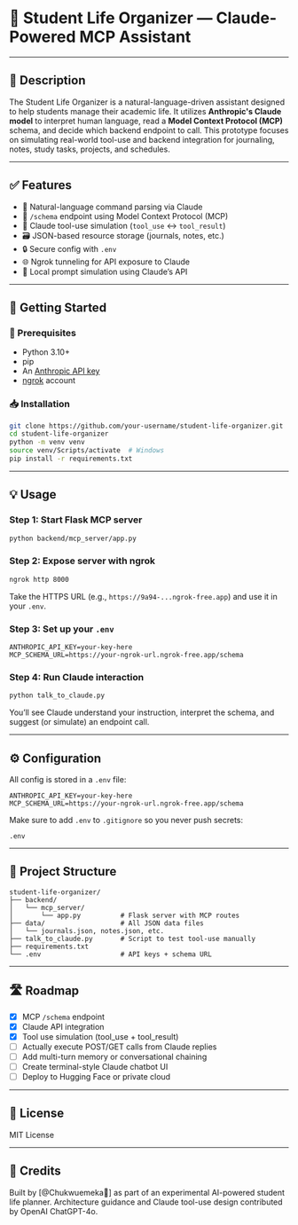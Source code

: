 # 🧠 Student Life Organizer — Claude-Powered MCP Assistant

---

## 📘 Description
The Student Life Organizer is a natural-language-driven assistant designed to help students manage their academic life. It utilizes **Anthropic's Claude model** to interpret human language, read a **Model Context Protocol (MCP)** schema, and decide which backend endpoint to call. This prototype focuses on simulating real-world tool-use and backend integration for journaling, notes, study tasks, projects, and schedules.

---

## ✅ Features
- 🧠 Natural-language command parsing via Claude
- 📜 `/schema` endpoint using Model Context Protocol (MCP)
- 🔁 Claude tool-use simulation (`tool_use` ↔ `tool_result`)
- 🗃️ JSON-based resource storage (journals, notes, etc.)
- 🔒 Secure config with `.env`
- 🌐 Ngrok tunneling for API exposure to Claude
- 💬 Local prompt simulation using Claude’s API

---

## 🚀 Getting Started

### 🧱 Prerequisites
- Python 3.10+
- pip
- An [Anthropic API key](https://console.anthropic.com/)
- [ngrok](https://ngrok.com/) account

### 📥 Installation
```bash
git clone https://github.com/your-username/student-life-organizer.git
cd student-life-organizer
python -m venv venv
source venv/Scripts/activate  # Windows
pip install -r requirements.txt
```

---

## 💡 Usage

### Step 1: Start Flask MCP server
```bash
python backend/mcp_server/app.py
```

### Step 2: Expose server with ngrok
```bash
ngrok http 8000
```
Take the HTTPS URL (e.g., `https://9a94-...ngrok-free.app`) and use it in your `.env`.

### Step 3: Set up your `.env`
```env
ANTHROPIC_API_KEY=your-key-here
MCP_SCHEMA_URL=https://your-ngrok-url.ngrok-free.app/schema
```

### Step 4: Run Claude interaction
```bash
python talk_to_claude.py
```
You’ll see Claude understand your instruction, interpret the schema, and suggest (or simulate) an endpoint call.

---

## ⚙️ Configuration

All config is stored in a `.env` file:
```env
ANTHROPIC_API_KEY=your-key-here
MCP_SCHEMA_URL=https://your-ngrok-url.ngrok-free.app/schema
```

Make sure to add `.env` to `.gitignore` so you never push secrets:
```
.env
```

---

## 📂 Project Structure
```
student-life-organizer/
├── backend/
│   └── mcp_server/
│       └── app.py          # Flask server with MCP routes
├── data/                   # All JSON data files
│   └── journals.json, notes.json, etc.
├── talk_to_claude.py       # Script to test tool-use manually
├── requirements.txt
└── .env                    # API keys + schema URL
```

---

## 🛣️ Roadmap
- [x] MCP `/schema` endpoint
- [x] Claude API integration
- [x] Tool use simulation (tool_use + tool_result)
- [ ] Actually execute POST/GET calls from Claude replies
- [ ] Add multi-turn memory or conversational chaining
- [ ] Create terminal-style Claude chatbot UI
- [ ] Deploy to Hugging Face or private cloud

---

## 📜 License
MIT License

---

## 👤 Credits
Built by [@Chukwuemeka🖤] as part of an experimental AI-powered student life planner. Architecture guidance and Claude tool-use design contributed by OpenAI ChatGPT-4o.

